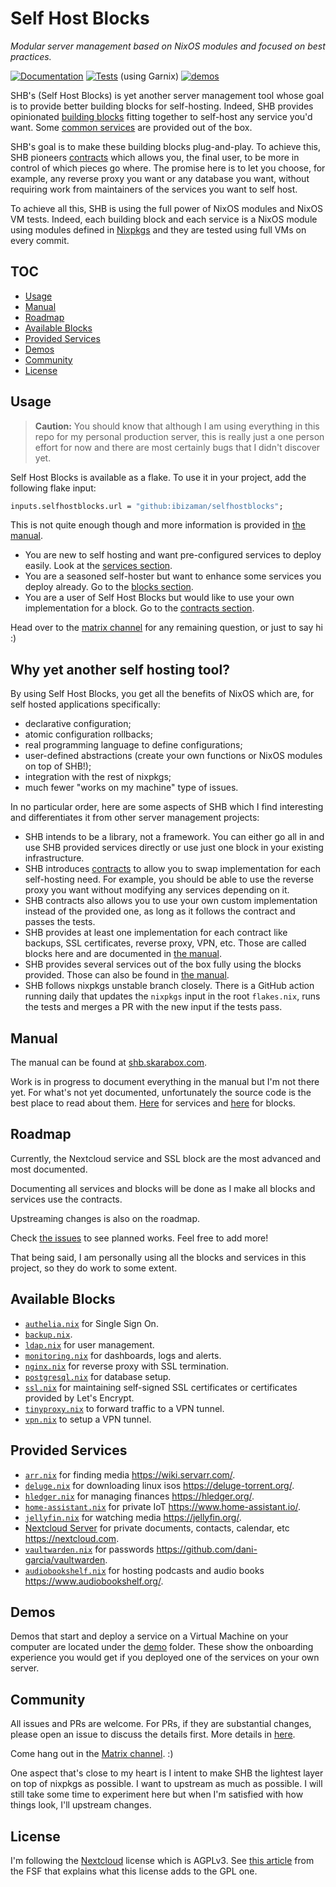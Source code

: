 # Self Host Blocks

*Modular server management based on NixOS modules and focused on best practices.*

[![Documentation](https://github.com/ibizaman/selfhostblocks/actions/workflows/pages.yml/badge.svg)](https://github.com/ibizaman/selfhostblocks/actions/workflows/pages.yml)
[![Tests](https://img.shields.io/endpoint.svg?url=https%3A%2F%2Fgarnix.io%2Fapi%2Fbadges%2Fibizaman%2Fselfhostblocks%3Fbranch%3Dmain)](https://garnix.io) (using Garnix)
[![demos](https://github.com/ibizaman/selfhostblocks/actions/workflows/Demo/badge.svg)](https://github.com/ibizaman/selfhostblocks/actions/workflows/demo.yml)

SHB's (Self Host Blocks) is yet another server management tool whose goal is to provide better
building blocks for self-hosting. Indeed, SHB provides opinionated [building
blocks](#available-blocks) fitting together to self-host any service you'd want. Some [common
services](#provided-services) are provided out of the box.

SHB's goal is to make these building blocks plug-and-play. To achieve this, SHB pioneers
[contracts](https://shb.skarabox.com/contracts.html) which allows you, the final user, to be more in
control of which pieces go where. The promise here is to let you choose, for example, any reverse
proxy you want or any database you want, without requiring work from maintainers of the services you
want to self host.

To achieve all this, SHB is using the full power of NixOS modules and NixOS VM tests. Indeed, each
building block and each service is a NixOS module using modules defined in
[Nixpkgs](https://github.com/NixOS/nixpkgs/) and they are tested using full VMs on every commit.

## TOC

<!--toc:start-->
- [Usage](#usage)
- [Manual](#manual)
- [Roadmap](#roadmap)
- [Available Blocks](#available-blocks)
- [Provided Services](#provided-services)
- [Demos](#demos)
- [Community](#community)
- [License](#license)
<!--toc:end-->

## Usage

> **Caution:** You should know that although I am using everything in this repo for my personal
> production server, this is really just a one person effort for now and there are most certainly
> bugs that I didn't discover yet.

Self Host Blocks is available as a flake. To use it in your project, add the following flake input:

```nix
inputs.selfhostblocks.url = "github:ibizaman/selfhostblocks";
```

This is not quite enough though and more information is provided in [the
manual](https://shb.skarabox.com/usage.html).

- You are new to self hosting and want pre-configured services to deploy easily. Look at the
  [services section](https://shb.skarabox.com/services.html).
- You are a seasoned self-hoster but want to enhance some services you deploy already. Go to the
  [blocks section](https://shb.skarabox.com/blocks.html).
- You are a user of Self Host Blocks but would like to use your own implementation for a block. Go
  to the [contracts section](https://shb.skarabox.com/contracts.html).

Head over to the [matrix channel](https://matrix.to/#/#selfhostblocks:matrix.org) for any remaining
question, or just to say hi :)

## Why yet another self hosting tool?

By using Self Host Blocks, you get all the benefits of NixOS which are, for self hosted applications
specifically:

- declarative configuration;
- atomic configuration rollbacks;
- real programming language to define configurations;
- user-defined abstractions (create your own functions or NixOS modules on top of SHB!);
- integration with the rest of nixpkgs;
- much fewer "works on my machine" type of issues.

In no particular order, here are some aspects of SHB which I find interesting and differentiates it
from other server management projects:

- SHB intends to be a library, not a framework. You can either go all in and use SHB provided
  services directly or use just one block in your existing infrastructure.
- SHB introduces [contracts](https://shb.skarabox.com/contracts.html) to allow you to swap
  implementation for each self-hosting need. For example, you should be able to use the reverse
  proxy you want without modifying any services depending on it.
- SHB contracts also allows you to use your own custom implementation instead of the provided one,
  as long as it follows the contract and passes the tests.
- SHB provides at least one implementation for each contract like backups, SSL certificates, reverse
  proxy, VPN, etc. Those are called blocks here and are documented in [the
  manual](https://shb.skarabox.com/blocks.html).
- SHB provides several services out of the box fully using the blocks provided. Those can also be
  found in [the manual](https://shb.skarabox.com/services.html).
- SHB follows nixpkgs unstable branch closely. There is a GitHub action running daily that updates
  the `nixpkgs` input in the root `flakes.nix`, runs the tests and merges a PR with the new input if
  the tests pass.

## Manual

The manual can be found at [shb.skarabox.com](https://shb.skarabox.com/).

Work is in progress to document everything in the manual but I'm not there yet. For what's not yet
documented, unfortunately the source code is the best place to read about them.
[Here](./modules/services) for services and [here](./modules/blocks) for blocks.

## Roadmap

Currently, the Nextcloud service and SSL block are the most advanced and most documented.

Documenting all services and blocks will be done as I make all blocks and services use the
contracts.

Upstreaming changes is also on the roadmap.

Check [the issues](https://github.com/ibizaman/selfhostblocks/issues) to see planned works. Feel
free to add more!

That being said, I am personally using all the blocks and services in this project, so they do work
to some extent.

## Available Blocks

- [`authelia.nix`](./modules/blocks/authelia.nix) for Single Sign On.
- [`backup.nix`](./modules/blocks/backup.nix).
- [`ldap.nix`](./modules/blocks/ldap.nix) for user management.
- [`monitoring.nix`](./modules/blocks/monitoring.nix) for dashboards, logs and alerts.
- [`nginx.nix`](./modules/blocks/nginx.nix) for reverse proxy with SSL termination.
- [`postgresql.nix`](./modules/blocks/postgresql.nix) for database setup.
- [`ssl.nix`](./modules/blocks/ssl.nix) for maintaining self-signed SSL certificates or certificates provided by Let's Encrypt.
- [`tinyproxy.nix`](./modules/blocks/tinyproxy.nix) to forward traffic to a VPN tunnel.
- [`vpn.nix`](./modules/blocks/vpn.nix) to setup a VPN tunnel.

## Provided Services

- [`arr.nix`](./modules/services/arr.nix) for finding media https://wiki.servarr.com/.
- [`deluge.nix`](./modules/services/deluge.nix) for downloading linux isos https://deluge-torrent.org/.
- [`hledger.nix`](./modules/services/hledger.nix) for managing finances https://hledger.org/.
- [`home-assistant.nix`](./modules/services/home-assistant.nix) for private IoT https://www.home-assistant.io/.
- [`jellyfin.nix`](./modules/services/jellyfin.nix) for watching media https://jellyfin.org/.
- [Nextcloud Server](https://shb.skarabox.com/services-nextcloud.html) for private documents, contacts, calendar, etc https://nextcloud.com.
- [`vaultwarden.nix`](./modules/services/vaultwarden.nix) for passwords https://github.com/dani-garcia/vaultwarden.
- [`audiobookshelf.nix`](./modules/services/audiobookshelf.nix) for hosting podcasts and audio books https://www.audiobookshelf.org/.

## Demos

Demos that start and deploy a service on a Virtual Machine on your computer are located under the
[demo](./demo/) folder. These show the onboarding experience you would get if you deployed one of
the services on your own server.

## Community

All issues and PRs are welcome. For PRs, if they are substantial changes, please open an issue to
discuss the details first. More details in [here](https://shb.skarabox.com/contributing.html).

Come hang out in the [Matrix channel](https://matrix.to/#/%23selfhostblocks%3Amatrix.org). :)

One aspect that's close to my heart is I intent to make SHB the lightest layer on top of nixpkgs as
possible. I want to upstream as much as possible. I will still take some time to experiment here but
when I'm satisfied with how things look, I'll upstream changes.

## License

I'm following the [Nextcloud](https://github.com/nextcloud/server) license which is AGPLv3. See
[this article](https://www.fsf.org/bulletin/2021/fall/the-fundamentals-of-the-agplv3) from the FSF that explains what this license adds to the GPL
one.
